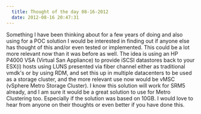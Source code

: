 ```yaml
---
  title: Thought of the day 08-16-2012
  date: 2012-08-16 20:47:31
---
```


Something I have been thinking about for a few years of doing and also
using for a POC solution I would be interested in finding out if anyone
else has thought of this and/or even tested or implemented. This could
be a lot more relevant now than it was before as well. The idea is using
an HP P4000 VSA (Virtual San Appliance) to provide iSCSI datastores back
to your ESX(i) hosts using LUNS presented via fiber channel either as
traditional vmdk's or by using RDM, and set this up in multiple
datacenters to be used as a storage cluster, and the more relevant use
now would be vMSC (vSphere Metro Storage Cluster). I know this solution
will work for SRM5 already, and I am sure it would be a great solution
to use for Metro Clustering too. Especially if the solution was based on
10GB. I would love to hear from anyone on their thoughts or even better
if you have done this.
